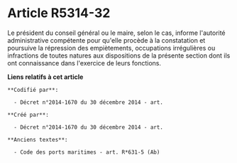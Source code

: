 # Article R5314-32

Le président du conseil général ou le maire, selon le cas, informe l'autorité administrative compétente pour qu'elle procède
à la constatation et poursuive la répression des empiètements, occupations irrégulières ou infractions de toutes natures aux
dispositions de la présente section dont ils ont connaissance dans l'exercice de leurs fonctions.

**Liens relatifs à cet article**

	**Codifié par**:

	  - Décret n°2014-1670 du 30 décembre 2014 - art.

	**Créé par**:

	  - Décret n°2014-1670 du 30 décembre 2014 - art.

	**Anciens textes**:

	  - Code des ports maritimes - art. R*631-5 (Ab)
